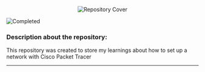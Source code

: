 <p align="center">
  <img src="https://github.com/gabrielsoaresceravolo/Cisco-Packet-Tracer/assets/132103393/9aa07408-61de-4fd2-8953-44d7c8f77bf7" alt="Repository Cover">
</p>

![Completed](http://img.shields.io/static/v1?label=STATUS&message=COMPLETED&color=green&style=for-the-badge)

### Description about the repository: 

This repository was created to store my learnings about how to set up a network with Cisco Packet Tracer

<hr>
